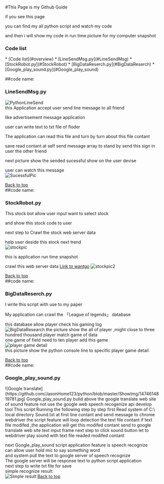 #This Page is my Github Guide 

if you see this page 

you can find my all python script and watch my code

and then i will show my code in run time picture for my computer snapshot

<h3 id="overview">Code list</h3>
*   [Code list](#overview)
    *   [LineSendMsg.py](#LineSendMsg)
    *   [StockRobot.py](#StockRobot)
    *   [BigDataReserch.py](#BigDataReserch)
    *   [Google_play_sound.py](#Google_play_sound)


##code name:   
<h3 id="LineSendMsg">LineSendMsg.py</h3>

![PythonLineSend](https://github.com/JasonHome123/python/blob/master/ShowImg/line.PNG)  
this Application accept user send line message to all friend 

like advertisement message application

user can write text to txt file of floder

The application can read this file and turn by turn about this file contant 

save read contant at self send message array to stand by send this sign in user the other friend 

next picture show the sended sucessful show on the user devise 

user can watch this message  
![SucessfulPic](https://github.com/JasonHome123/python/blob/master/ShowImg/%E6%93%B7%E5%8F%96002.PNG)




[Back to top](#overview)  
##code name:   
<h3 id="StockRobot">StockRobot.py</h3>
This stock bot allow user input want to select stock 

and show this stock code to user 

next step to Crawl the stock web server data

help user deside this stock next trend  
![stockpic](https://github.com/JasonHome123/python/blob/master/ShowImg/%E6%93%B7%E5%8F%962.PNG)



this is application run time snapshot

crawl this web server data [Link to wantgo](http://w.wantgoo.com/)
![stockpic2](https://github.com/JasonHome123/python/blob/master/ShowImg/%E6%93%B7%E5%8F%963.PNG)

[Back to top](#overview)  
##code name:  
<h3 id="BigDataReserch">BigDataReserch.py</h3>
I write this script with use to my paper  

My application can crawl the 「League of legends」 database  

this database allow player check his gaming log  
![BigDataResearch](https://github.com/JasonHome123/python/blob/master/ShowImg/%E6%93%B7%E5%8F%964.PNG)
the picture show the all of player ,might close to three hundred thousand player match game of data  
one game of field need to ten player add this game  
![player game detail](https://github.com/JasonHome123/python/blob/master/ShowImg/%E6%93%B7%E5%8F%965.PNG)  
this picture show the python console line to specific player game detail  

[Back to top](#overview)  
##code name:
<h3 id="Google_play_sound">Google_play_sound.py</h3>
![Google translate](https://github.com/JasonHome123/python/blob/master/ShowImg/1474614819781.jpg)
Google_play_sound.py bulid above the google translate web site of sound feature  
not use the google web speech recogenize api develop tool  
This script Running the following step by step  
first Read system of C:\ local directory Sound.txt at first line contant  
and send message to chrome webdriver  
the script feature will loop detection the text file contant  
if text file modifed ,the application will get this modifed contant 
send to google translate web site text input frame  
next step to click sound button  let to webdriver play sound with text file readed modifed contant  
  
next Google_play_sound script application feature is speech recognize  
can allow user hold mic to say something word  
and system pull the text to google server of speech recognize  
The google server will be response text to python script application  
next step to write txt file for save  
simple recognize result:  
![Simple result](https://github.com/JasonHome123/python/blob/master/ShowImg/%E6%93%B7%E5%8F%96.PNG)
[Back to top](#overview) 
